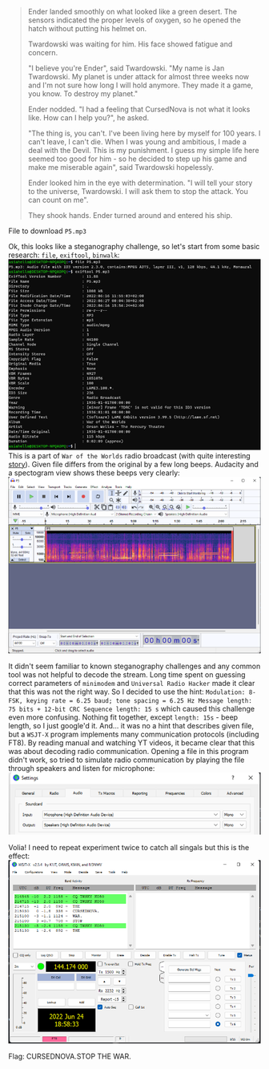 > Ender landed smoothly on what looked like a green desert. The sensors indicated the proper levels of oxygen, so he opened the hatch without putting his helmet on.
>
> Twardowski was waiting for him. His face showed fatigue and concern.
>
> "I believe you're Ender", said Twardowski. "My name is Jan Twardowski. My planet is under attack for almost three weeks now and I'm not sure how long I will hold anymore. They made it a game, you know. To destroy my planet."
>
> Ender nodded. "I had a feeling that CursedNova is not what it looks like. How can I help you?", he asked.
> 
> "The thing is, you can't. I've been living here by myself for 100 years. I can't leave, I can't die. When I was young and ambitious, I made a deal with the Devil. This is my punishment. I guess my simple life here seemed too good for him - so he decided to step up his game and make me miserable again", said Twardowski hopelessly.
>
> Ender looked him in the eye with determination. "I will tell your story to the universe, Twardowski. I will ask them to stop the attack. You can count on me".
>
> They shook hands. Ender turned around and entered his ship.

File to download `P5.mp3`

Ok, this looks like a steganography challenge, so let's start from some basic research: `file`, `exiftool`, `binwalk`:
![](img/1.png)
This is a part of `War of the Worlds` radio broadcast (with quite interesting [story](https://en.wikipedia.org/wiki/The_War_of_the_Worlds_(1938_radio_drama))). Given file differs from the original by a few long beeps. Audacity and a spectogram view shows these beeps very clearly:
![](img/2.png)

It didn't seem familiar to known steganography challenges and any common tool was not helpful to decode the stream. Long time spent on guessing correct parameters of `minimodem` and `Universal Radio Hacker` made it clear that this was not the right way. So I decided to use the hint: `Modulation: 8-FSK, keying rate = 6.25 baud; tone spacing = 6.25 Hz Message length: 75 bits + 12-bit CRC Sequence length: 15 s` which caused this challenge even more confusing. Nothing fit together, except `length: 15s` - beep length, so I just google'd it. And... it was no a hint that describes given file, but a `WSJT-X` program implements many communication protocols (including FT8). By reading manual and watching YT videos, it became clear that this was about decoding radio communication. Opening a file in this program didn't work, so tried to simulate radio communication by playing the file through speakers and listen for microphone:
![](img/3.png)

Volia! I need to repeat experiment twice to catch all singals but this is the effect:
![](img/4.png)

Flag: CURSEDNOVA.STOP THE WAR.

